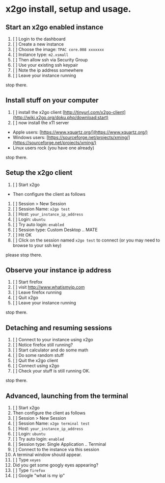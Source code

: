 # x2go install, setup and usage.

## Start an x2go enabled instance 
1. [ ] Login to the dashboard
1. [ ] Create a new instance
1. [ ] Choose the image: `TPAC core.008 xxxxxxx`
1. [ ] Instance type: `m2.xsmall`
1. [ ] Then allow ssh via Security Group
1. [ ] Use your existing ssh keypair
1. [ ] Note the ip address somewhere
1. [ ] Leave your instance running

stop there.

## Install stuff on your computer
1. [ ] install the x2go client [http://tinyurl.com/x2go-client](http://wiki.x2go.org/doku.php/download:start)
1. [ ] now install the x11 server
- Apple users: [https://www.xquartz.org/](https://www.xquartz.org/)
- Windows users: [https://sourceforge.net/projects/xming/](https://sourceforge.net/projects/xming/)
- Linux users rock (you have one already)

stop there.

## Setup the x2go client
1. [ ] Start x2go
- Then configure the client as follows
1. [ ] Session > New Session
1. [ ] Session Name: `x2go test`
1. [ ] Host: `your_instance_ip_address`
1. [ ] Login: `ubuntu`
1. [ ] Try auto login: `enabled`
1. [ ] Session type: Custom Desktop .. MATE
1. [ ] Hit OK
1. [ ] Click on the session named `x2go test` to connect 
(or you may need to browse to your ssh key)

please stop there.

## Observe your instance ip address
1. [ ] Start firefox
1. [ ] visit http://www.whatismyip.com
1. [ ] Leave firefox running
1. [ ] Quit x2go
1. [ ] Leave your instance running

stop there.

## Detaching and resuming sessions
1. [ ] Connect to your instance using x2go
1. [ ] Notice firefox still running?
1. [ ] Start calculator and do some math
1. [ ] Do some random stuff
1. [ ] Quit the x2go client
1. [ ] Connect using x2go
1. [ ] Check your stuff is still running OK.

stop there.

## Advanced, launching from the terminal
1. [ ] Start x2go
1. Then configure the client as follows
1. [ ] Session > New Session
1. [ ] Session Name: `x2go terminal test`
1. [ ] Host: `your_instance_ip_address`
1. [ ] Login: `ubuntu`
1. [ ] Try auto login: `enabled`
1. [ ] Session type: Single Application .. Terminal
1. [ ] Connect to the instance via this session
1. A terminal window should appear.
1. [ ] Type `xeyes`
1. Did you get some googly eyes appearing?
1. [ ] Type `firefox`
1. [ ] Google "what is my ip"